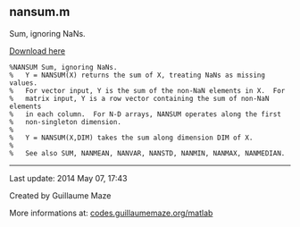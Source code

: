 ## nansum.m ##
Sum, ignoring NaNs.

[Download here](http://guillaumemaze.googlecode.com/svn/trunk/matlab/codes/mcentral/nansum.m)

```
%NANSUM Sum, ignoring NaNs.
%   Y = NANSUM(X) returns the sum of X, treating NaNs as missing values.
%   For vector input, Y is the sum of the non-NaN elements in X.  For
%   matrix input, Y is a row vector containing the sum of non-NaN elements
%   in each column.  For N-D arrays, NANSUM operates along the first
%   non-singleton dimension.
%
%   Y = NANSUM(X,DIM) takes the sum along dimension DIM of X.
%
%   See also SUM, NANMEAN, NANVAR, NANSTD, NANMIN, NANMAX, NANMEDIAN.
```

---

Last update: 2014 May 07, 17:43

Created by Guillaume Maze

More informations at: [codes.guillaumemaze.org/matlab](http://codes.guillaumemaze.org/matlab)